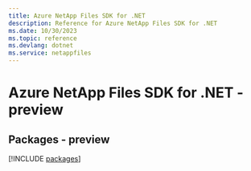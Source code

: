```yaml
---
title: Azure NetApp Files SDK for .NET
description: Reference for Azure NetApp Files SDK for .NET
ms.date: 10/30/2023
ms.topic: reference
ms.devlang: dotnet
ms.service: netappfiles
---
```

# Azure NetApp Files SDK for .NET - preview
## Packages - preview
[!INCLUDE [packages](netapp-files-index.md)]
